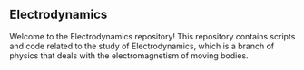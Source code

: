 ## Electrodynamics

Welcome to the Electrodynamics repository! This repository contains scripts and code related to the study of Electrodynamics, which is a branch of physics that deals with the electromagnetism of moving bodies.
